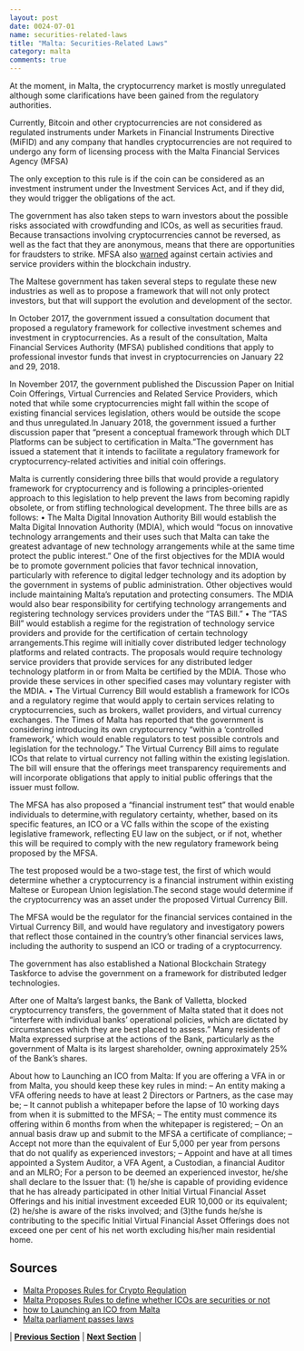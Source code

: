 ```yaml
---
layout: post
date: 0024-07-01
name: securities-related-laws
title: "Malta: Securities-Related Laws"
category: malta
comments: true
---
```


At the moment, in Malta, the cryptocurrency market is mostly unregulated although some clarifications have been gained from the regulatory authorities.

Currently, Bitcoin and other cryptocurrencies are not considered as regulated instruments under Markets in Financial Instruments Directive (MiFID) and any company that handles cryptocurrencies are not required to undergo any form of licensing process with the Malta Financial Services Agency (MFSA)

The only exception to this rule is if the coin can be considered as an investment instrument under the Investment Services Act, and if they did, they would trigger the obligations of the act.

The government has also taken steps to warn investors about the possible risks associated with crowdfunding and ICOs, as well as securities fraud. Because transactions involving cryptocurrencies cannot be reversed, as well as the fact that they are anonymous, means that there are opportunities for fraudsters to strike. MFSA also [warned](https://www.fi.ee/public/hoiatusteated/Shtern_Group_draft_english.pdf) against certain activies and service providers within the blockchain industry. 

The Maltese government has taken several steps to regulate these new industries as well as to propose a framework that will not only protect investors, but that will support the evolution and development of the sector.
 
In October 2017, the government issued a consultation document that proposed a regulatory framework for collective investment schemes and investment in cryptocurrencies.  As a result of the consultation, Malta Financial Services Authority (MFSA) published conditions that apply to professional investor funds that invest in cryptocurrencies on January 22 and 29, 2018. 

In November 2017, the government published the Discussion Paper on Initial Coin Offerings, Virtual Currencies and Related Service Providers, which noted that while some cryptocurrencies might fall within the scope of existing financial services legislation, others would be outside the scope and thus unregulated.In January 2018, the government issued a further discussion paper that “present a conceptual framework through which DLT Platforms can be subject to certification in Malta.”The government has issued a statement that it intends to facilitate a regulatory framework for cryptocurrency-related activities and initial coin offerings. 

Malta is currently considering three bills that would provide a regulatory framework for cryptocurrency and is following a principles-oriented approach to this legislation to help prevent the laws from becoming rapidly obsolete, or from stifling technological development. The three bills are as follows:
•	The Malta Digital Innovation Authority Bill would establish the Malta Digital Innovation Authority (MDIA), which would “focus on innovative technology arrangements and their uses such that Malta can take the greatest advantage of new technology arrangements while at the same time protect the public interest.” One of the first objectives for the MDIA would be to promote government policies that favor technical innovation, particularly with reference to digital ledger technology and its adoption by the government in systems of public administration. Other objectives would include maintaining Malta’s reputation and protecting consumers. The MDIA would also bear responsibility for certifying technology arrangements and registering technology services providers under the “TAS Bill.” 
•	The “TAS Bill” would establish a regime for the registration of technology service providers and provide for the certification of certain technology arrangements.This regime will initially cover distributed ledger technology platforms and related contracts. The proposals would require technology service providers that provide services for any distributed ledger technology platform in or from Malta be certified by the MDIA. Those who provide these services in other specified cases may voluntary register with the MDIA. 
•	The Virtual Currency Bill would establish a framework for ICOs and a regulatory regime that would apply to certain services relating to cryptocurrencies, such as brokers, wallet providers, and virtual currency exchanges. The Times of Malta has reported that the government is considering introducing its own cryptocurrency “within a ‘controlled framework,’ which would enable regulators to test possible controls and legislation for the technology.” The Virtual Currency Bill aims to regulate ICOs that relate to virtual currency not falling within the existing legislation.  The bill will ensure that the offerings meet transparency requirements and will incorporate obligations that apply to initial public offerings that the issuer must follow. 

The MFSA has also proposed a “financial instrument test” that would enable individuals to determine,with regulatory certainty, whether, based on its specific features, an ICO or a VC falls within the scope of the existing legislative framework, reflecting EU law on the subject, or if not, whether this will be required to comply with the new regulatory framework being proposed by the MFSA. 

The test proposed would be a two-stage test, the first of which would determine whether a cryptocurrency is a financial instrument within existing Maltese or European Union legislation.The second stage would determine if the cryptocurrency was an asset under the proposed Virtual Currency Bill. 

The MFSA would be the regulator for the financial services contained in the Virtual Currency Bill, and would have regulatory and investigatory powers that reflect those contained in the country’s other financial services laws, including the authority to suspend an ICO or trading of a cryptocurrency. 

The government has also established a National Blockchain Strategy Taskforce to advise the government on a framework for distributed ledger technologies. 

After one of Malta’s largest banks, the Bank of Valletta, blocked cryptocurrency transfers, the government of Malta stated that it does not “interfere with individual banks’ operational policies, which are dictated by circumstances which they are best placed to assess.” Many residents of Malta expressed surprise at the actions of the Bank, particularly as the government of Malta is its largest shareholder, owning approximately 25% of the Bank’s shares. 

About how to Launching an ICO from Malta:
If you are offering a VFA in or from Malta, you should keep these key rules in mind:
– An entity making a VFA offering needs to have at least 2 Directors or Partners, as the case may be;
– It cannot publish a whitepaper before the lapse of 10 working days from when it is submitted to the MFSA;
– The entity must commence its offering within 6 months from when the whitepaper is registered;
– On an annual basis draw up and submit to the MFSA a certificate of compliance;
– Accept not more than the equivalent of Eur 5,000 per year from persons that do not qualify as experienced investors;
– Appoint and have at all times appointed a System Auditor, a VFA Agent, a Custodian, a financial Auditor and an MLRO;
For a person to be deemed an experienced investor, he/she shall declare to the Issuer that: 
(1) he/she is capable of providing evidence that he has already participated in other Initial Virtual Financial Asset Offerings and his initial investment exceeded EUR 10,000 or its equivalent; 
(2) he/she is aware of the risks involved; and 
(3)the funds he/she is contributing to the specific Initial Virtual Financial Asset Offerings does not exceed one per cent of his net worth excluding his/her main residential home.


Sources 
--- 
- [Malta Proposes Rules for Crypto Regulation](https://bitemycoin.com/news/malta-proposes-rules-for-cryptocurrency-investment/)
- [Malta Proposes Rules to define whether ICOs are securities or not](https://www.coindesk.com/malta-proposes-test-to-define-when-icos-are-securities/)
- [how to Launching an ICO from Malta](https://www.lexology.com/library/detail.aspx?g=3abf40c8-6f05-45da-8fe2-092892e9e3a9)
- [Malta parliament passes laws](https://www.forbes.com/sites/rachelwolfson/2018/07/05/maltese-parliament-passes-laws-that-set-regulatory-framework-for-blockchain-cryptocurrency-and-dlt/#25727e6649ed)

| **[Previous Section](https://neo-project.github.io/global-blockchain-compliance-hub//malta/malta-laws-token-sales.html)** | **[Next Section](https://neo-project.github.io/global-blockchain-compliance-hub//malta/malta-privacy-and-data-protection.html)** |
